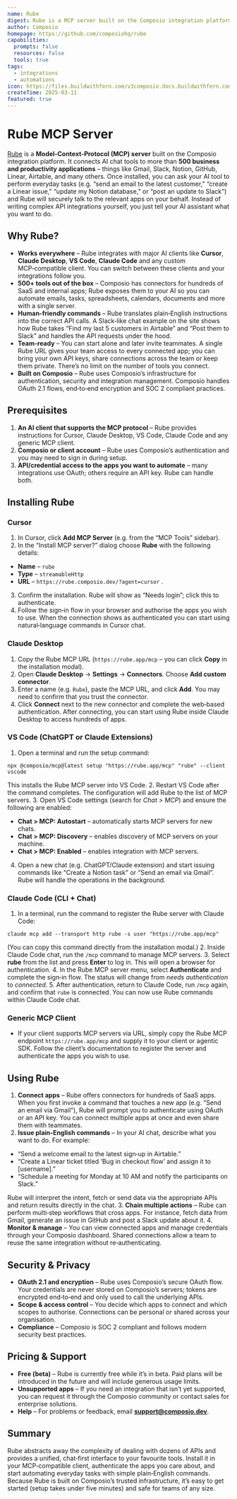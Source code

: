 ```yaml
---
name: Rube
digest: Rube is a MCP server built on the Composio integration platform. It connects AI chat tools to more than 500 business and productivity applications – things like Gmail, Slack, Notion, GitHub, Linear, Airtable, and many others.
author: Composio
homepage: https://github.com/composiohq/rube
capabilities:
  prompts: false
  resources: false
  tools: true
tags:
  - integrations
  - automations
icon: https://files.buildwithfern.com/v3composio.docs.buildwithfern.com/2025-08-22T06:02:16.379Z/assets/logo-dark.svg
createTime: 2025-03-11
featured: true
---
```


# Rube MCP Server

[Rube](https://rube.composio.dev) is a **Model‑Context‑Protocol (MCP) server** built on the Composio integration platform. It connects AI chat tools to more than **500 business and productivity applications** – things like Gmail, Slack, Notion, GitHub, Linear, Airtable, and many others. Once installed, you can ask your AI tool to perform everyday tasks (e.g. “send an email to the latest customer,” “create a Linear issue,” “update my Notion database,” or “post an update to Slack”) and Rube will securely talk to the relevant apps on your behalf. Instead of writing complex API integrations yourself, you just tell your AI assistant what you want to do.

## Why Rube?

- **Works everywhere** – Rube integrates with major AI clients like **Cursor**, **Claude Desktop**, **VS Code**, **Claude Code** and any custom MCP‑compatible client. You can switch between these clients and your integrations follow you.
- **500+ tools out of the box** – Composio has connectors for hundreds of SaaS and internal apps; Rube exposes them to your AI so you can automate emails, tasks, spreadsheets, calendars, documents and more with a single server.
- **Human‑friendly commands** – Rube translates plain‑English instructions into the correct API calls. A Slack‑like chat example on the site shows how Rube takes “Find my last 5 customers in Airtable” and “Post them to Slack” and handles the API requests under the hood.
- **Team‑ready** – You can start alone and later invite teammates. A single Rube URL gives your team access to every connected app; you can bring your own API keys, share connections across the team or keep them private. There’s no limit on the number of tools you connect.
- **Built on Composio** – Rube uses Composio’s infrastructure for authentication, security and integration management. Composio handles OAuth 2.1 flows, end‑to‑end encryption and SOC 2 compliant practices.

## Prerequisites

1. **An AI client that supports the MCP protocol** – Rube provides instructions for Cursor, Claude Desktop, VS Code, Claude Code and any generic MCP client.
2. **Composio or client account** – Rube uses Composio’s authentication and you may need to sign in during setup.
3. **API/credential access to the apps you want to automate** – many integrations use OAuth; others require an API key. Rube can handle both.

## Installing Rube

### Cursor

1. In Cursor, click **Add MCP Server** (e.g. from the “MCP Tools” sidebar).
2. In the “Install MCP server?” dialog choose **Rube** with the following details:

  - **Name** – `rube`
  - **Type** – `streamableHttp`
  - **URL** – `https://rube.composio.dev/?agent=cursor` .
3. Confirm the installation. Rube will show as “Needs login”; click this to authenticate.
4. Follow the sign‑in flow in your browser and authorise the apps you wish to use. When the connection shows as authenticated you can start using natural‑language commands in Cursor chat.

### Claude Desktop

1. Copy the Rube MCP URL (`https://rube.app/mcp` – you can click **Copy** in the installation modal).
2. Open **Claude Desktop** → **Settings** → **Connectors**. Choose **Add custom connector**.
3. Enter a name (e.g. `Rube`), paste the MCP URL, and click **Add**. You may need to confirm that you trust the connector.
4. Click **Connect** next to the new connector and complete the web‑based authentication. After connecting, you can start using Rube inside Claude Desktop to access hundreds of apps.

### VS Code (ChatGPT or Claude Extensions)

1. Open a terminal and run the setup command:

```
npx @composio/mcp@latest setup "https://rube.app/mcp" "rube" --client vscode
```

This installs the Rube MCP server into VS Code.
2. Restart VS Code after the command completes. The configuration will add Rube to the list of MCP servers.
3. Open VS Code settings (search for _Chat > MCP_) and ensure the following are enabled:

  - **Chat > MCP: Autostart** – automatically starts MCP servers for new chats.
  - **Chat > MCP: Discovery** – enables discovery of MCP servers on your machine.
  - **Chat > MCP: Enabled** – enables integration with MCP servers.
4. Open a new chat (e.g. ChatGPT/Claude extension) and start issuing commands like “Create a Notion task” or “Send an email via Gmail”. Rube will handle the operations in the background.

### Claude Code (CLI + Chat)

1. In a terminal, run the command to register the Rube server with Claude Code:

```
claude mcp add --transport http rube -s user "https://rube.app/mcp"
```

(You can copy this command directly from the installation modal.)
2. Inside Claude Code chat, run the `/mcp` command to manage MCP servers.
3. Select **rube** from the list and press **Enter** to log in. This will open a browser for authentication.
4. In the Rube MCP server menu, select **Authenticate** and complete the sign‑in flow. The status will change from _needs authentication_ to _connected_.
5. After authentication, return to Claude Code, run `/mcp` again, and confirm that `rube` is connected. You can now use Rube commands within Claude Code chat.

### Generic MCP Client

- If your client supports MCP servers via URL, simply copy the Rube MCP endpoint `https://rube.app/mcp` and supply it to your client or agentic SDK. Follow the client’s documentation to register the server and authenticate the apps you wish to use.

## Using Rube

1. **Connect apps** – Rube offers connectors for hundreds of SaaS apps. When you first invoke a command that touches a new app (e.g. “Send an email via Gmail”), Rube will prompt you to authenticate using OAuth or an API key. You can connect multiple apps at once and even share them with teammates.
2. **Issue plain‑English commands** – In your AI chat, describe what you want to do. For example:

  - “Send a welcome email to the latest sign‑up in Airtable.”
  - “Create a Linear ticket titled ‘Bug in checkout flow’ and assign it to \[username\].”
  - “Schedule a meeting for Monday at 10 AM and notify the participants on Slack.”

Rube will interpret the intent, fetch or send data via the appropriate APIs and return results directly in the chat.
3. **Chain multiple actions** – Rube can perform multi‑step workflows that cross apps. For instance, fetch data from Gmail, generate an issue in GitHub and post a Slack update about it.
4. **Monitor & manage** – You can view connected apps and manage credentials through your Composio dashboard. Shared connections allow a team to reuse the same integration without re‑authenticating.

## Security & Privacy

- **OAuth 2.1 and encryption** – Rube uses Composio’s secure OAuth flow. Your credentials are never stored on Composio’s servers; tokens are encrypted end‑to‑end and only used to call the underlying APIs.
- **Scope & access control** – You decide which apps to connect and which scopes to authorise. Connections can be personal or shared across your organisation.
- **Compliance** – Composio is SOC 2 compliant and follows modern security best practices.

## Pricing & Support

- **Free (beta)** – Rube is currently free while it’s in beta. Paid plans will be introduced in the future and will include generous usage limits.
- **Unsupported apps** – If you need an integration that isn’t yet supported, you can request it through the Composio community or contact sales for enterprise solutions.
- **Help** – For problems or feedback, email **support@composio.dev**.

## Summary

Rube abstracts away the complexity of dealing with dozens of APIs and provides a unified, chat‑first interface to your favourite tools. Install it in your MCP‑compatible client, authenticate the apps you care about, and start automating everyday tasks with simple plain‑English commands. Because Rube is built on Composio’s trusted infrastructure, it’s easy to get started (setup takes under five minutes) and safe for teams of any size.
